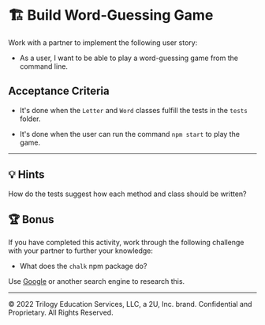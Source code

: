 # 🏗️ Build Word-Guessing Game

Work with a partner to implement the following user story:

* As a user, I want to be able to play a word-guessing game from the command line.

## Acceptance Criteria

* It's done when the `Letter` and `Word` classes fulfill the tests in the `tests` folder.

* It's done when the user can run the command `npm start` to play the game.

---

## 💡 Hints

How do the tests suggest how each method and class should be written?

## 🏆 Bonus

If you have completed this activity, work through the following challenge with your partner to further your knowledge:

* What does the `chalk` npm package do?

Use [Google](https://www.google.com) or another search engine to research this.

---

© 2022 Trilogy Education Services, LLC, a 2U, Inc. brand. Confidential and Proprietary. All Rights Reserved.
